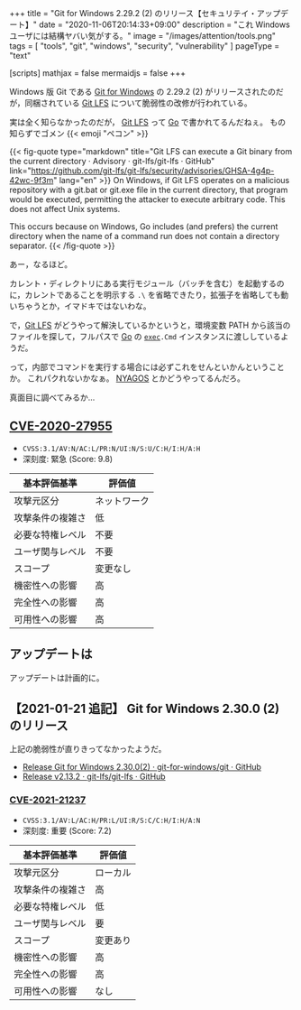+++
title = "Git for Windows 2.29.2 (2) のリリース【セキュリテイ・アップデート】"
date =  "2020-11-06T20:14:33+09:00"
description = "これ Windows ユーザには結構ヤバい気がする。"
image = "/images/attention/tools.png"
tags  = [ "tools", "git", "windows", "security", "vulnerability" ]
pageType = "text"

[scripts]
  mathjax = false
  mermaidjs = false
+++

Windows 版 Git である [Git for Windows] の 2.29.2 (2) がリリースされたのだが，同梱されている [Git LFS] について脆弱性の改修が行われている。

実は全く知らなかったのだが， [Git LFS] って [Go] で書かれてるんだねぇ。
もの知らずでゴメン {{< emoji "ペコン" >}}


{{< fig-quote type="markdown" title="Git LFS can execute a Git binary from the current directory · Advisory · git-lfs/git-lfs · GitHub" link="https://github.com/git-lfs/git-lfs/security/advisories/GHSA-4g4p-42wc-9f3m" lang="en" >}}
On Windows, if Git LFS operates on a malicious repository with a git.bat or git.exe file in the current directory, that program would be executed, permitting the attacker to execute arbitrary code. This does not affect Unix systems.

This occurs because on Windows, Go includes (and prefers) the current directory when the name of a command run does not contain a directory separator.
{{< /fig-quote  >}}

あー，なるほど。

カレント・ディレクトリにある実行モジュール（バッチを含む）を起動するのに，カレントであることを明示する `.\` を省略できたり，拡張子を省略しても動いちゃうとか，イマドキではないわな。

で，[Git LFS] がどうやって解決しているかというと，環境変数 PATH から該当のファイルを探して，フルパスで [Go] の [`exec`]`.Cmd` インスタンスに渡ししているようだ。

って，内部でコマンドを実行する場合には必ずこれをせんといかんということか。
これパクれないかなぁ。
[NYAGOS] とかどうやってるんだろ。

真面目に調べてみるか...

## [CVE-2020-27955](https://nvd.nist.gov/vuln/detail/CVE-2020-27955)

- `CVSS:3.1/AV:N/AC:L/PR:N/UI:N/S:U/C:H/I:H/A:H`
- 深刻度: 緊急 (Score: 9.8)

| 基本評価基準     | 評価値       |
| ---------------- | ------------ |
| 攻撃元区分       | ネットワーク |
| 攻撃条件の複雑さ | 低           |
| 必要な特権レベル | 不要         |
| ユーザ関与レベル | 不要         |
| スコープ         | 変更なし     |
| 機密性への影響   | 高           |
| 完全性への影響   | 高           |
| 可用性への影響   | 高           |

## アップデートは

アップデートは計画的に。

## 【2021-01-21 追記】 Git for Windows 2.30.0 (2) のリリース

上記の脆弱性が直りきってなかったようだ。

- [Release Git for Windows 2.30.0(2) · git-for-windows/git · GitHub](https://github.com/git-for-windows/git/releases/tag/v2.30.0.windows.2)
- [Release v2.13.2 · git-lfs/git-lfs · GitHub](https://github.com/git-lfs/git-lfs/releases/tag/v2.13.2)

### [CVE-2021-21237]

- `CVSS:3.1/AV:L/AC:H/PR:L/UI:R/S:C/C:H/I:H/A:N`
- 深刻度: 重要 (Score: 7.2)

| 基本評価基準     | 評価値   |
| ---------------- | -------- |
| 攻撃元区分       | ローカル |
| 攻撃条件の複雑さ | 高       |
| 必要な特権レベル | 低       |
| ユーザ関与レベル | 要       |
| スコープ         | 変更あり |
| 機密性への影響   | 高       |
| 完全性への影響   | 高       |
| 可用性への影響   | なし     |

[Git for Windows]: https://gitforwindows.org/ "Git for Windows"
[Git LFS]: https://git-lfs.github.com/ "Git Large File Storage | Git Large File Storage (LFS) replaces large files such as audio samples, videos, datasets, and graphics with text pointers inside Git, while storing the file contents on a remote server like GitHub.com or GitHub Enterprise."
[Go]: https://go.dev/
[`exec`]: https://golang.org/pkg/os/exec/ "exec - The Go Programming Language"
[NYAGOS]: https://github.com/nyaosorg/nyagos "nyaosorg/nyagos: NYAGOS - The hybrid Commandline Shell betweeeeeeen UNIX & DOS"
[CVE-2021-21237]: https://nvd.nist.gov/vuln/detail/CVE-2021-21237

<!-- eof -->
